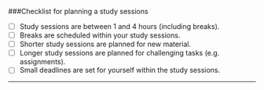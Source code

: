 ###Checklist for planning a study sessions
 
* [ ] Study sessions are between 1 and 4 hours (including breaks).
* [ ] Breaks are scheduled within your study sessions.
* [ ] Shorter study sessions are planned for new material.
* [ ] Longer study sessions are planned for challenging tasks (e.g. assignments).
* [ ] Small deadlines are set for yourself within the study sessions.

****


